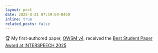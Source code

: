 ```yaml
---
layout: post
date: 2025-8-21 07:59:00-0400
inline: true
related_posts: false
---
```


:trophy: My first-authored paper, [OWSM v4](https://www.isca-archive.org/interspeech_2025/peng25c_interspeech.html), received the [Best Student Paper Award at INTERSPEECH 2025](https://isca-speech.org/ISCA-Awards)
